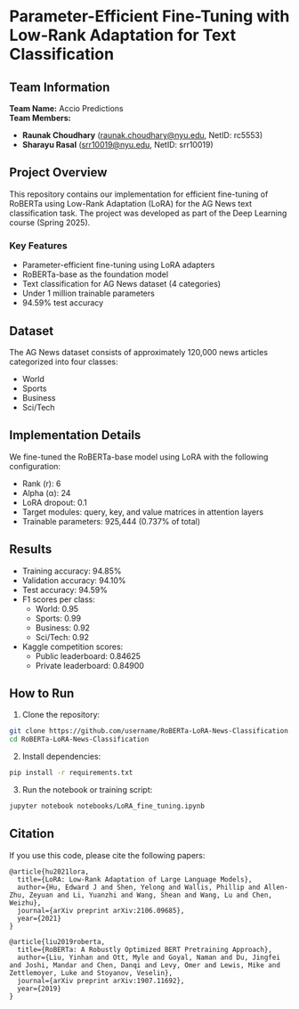 # Parameter-Efficient Fine-Tuning with Low-Rank Adaptation for Text Classification

## Team Information
**Team Name:** Accio Predictions  
**Team Members:**
* **Raunak Choudhary** (raunak.choudhary@nyu.edu, NetID: rc5553)
* **Sharayu Rasal** (srr10019@nyu.edu, NetID: srr10019)

## Project Overview

This repository contains our implementation for efficient fine-tuning of RoBERTa using Low-Rank Adaptation (LoRA) for the AG News text classification task. The project was developed as part of the Deep Learning course (Spring 2025).

### Key Features

- Parameter-efficient fine-tuning using LoRA adapters
- RoBERTa-base as the foundation model
- Text classification for AG News dataset (4 categories)
- Under 1 million trainable parameters
- 94.59% test accuracy

## Dataset

The AG News dataset consists of approximately 120,000 news articles categorized into four classes:
- World
- Sports
- Business
- Sci/Tech

## Implementation Details

We fine-tuned the RoBERTa-base model using LoRA with the following configuration:
- Rank (r): 6
- Alpha (α): 24
- LoRA dropout: 0.1
- Target modules: query, key, and value matrices in attention layers
- Trainable parameters: 925,444 (0.737% of total)

## Results

- Training accuracy: 94.85%
- Validation accuracy: 94.10%
- Test accuracy: 94.59%
- F1 scores per class:
  - World: 0.95
  - Sports: 0.99
  - Business: 0.92
  - Sci/Tech: 0.92
- Kaggle competition scores:
  - Public leaderboard: 0.84625
  - Private leaderboard: 0.84900

## How to Run

1. Clone the repository:
```bash
git clone https://github.com/username/RoBERTa-LoRA-News-Classification.git
cd RoBERTa-LoRA-News-Classification
```

2. Install dependencies:
```bash
pip install -r requirements.txt
```

3. Run the notebook or training script:
```bash
jupyter notebook notebooks/LoRA_fine_tuning.ipynb
```

## Citation

If you use this code, please cite the following papers:

```
@article{hu2021lora,
  title={LoRA: Low-Rank Adaptation of Large Language Models},
  author={Hu, Edward J and Shen, Yelong and Wallis, Phillip and Allen-Zhu, Zeyuan and Li, Yuanzhi and Wang, Shean and Wang, Lu and Chen, Weizhu},
  journal={arXiv preprint arXiv:2106.09685},
  year={2021}
}

@article{liu2019roberta,
  title={RoBERTa: A Robustly Optimized BERT Pretraining Approach},
  author={Liu, Yinhan and Ott, Myle and Goyal, Naman and Du, Jingfei and Joshi, Mandar and Chen, Danqi and Levy, Omer and Lewis, Mike and Zettlemoyer, Luke and Stoyanov, Veselin},
  journal={arXiv preprint arXiv:1907.11692},
  year={2019}
}
```
